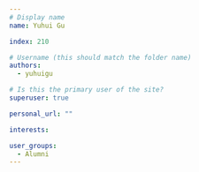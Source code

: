 ```yaml
---
# Display name
name: Yuhui Gu

index: 210

# Username (this should match the folder name)
authors:
  - yuhuigu

# Is this the primary user of the site?
superuser: true

personal_url: ""

interests:

user_groups:
  - Alumni
---
```

